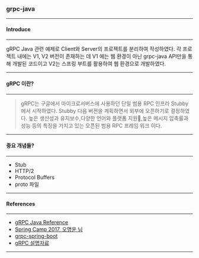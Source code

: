 ### **grpc-java**

---

#### **Introduce**  

---
gRPC Java 관련 예제로 Client와 Server의 프로젝트를 분리하여 작성하였다. 각 프로젝트 내에는 V1, V2 버전이 존재하는 데 V1 에는 웹 환경이 아닌 grpc-java API만을 통해 개발된 코드이고 V2는 스프링 부트를 활용하여 웹 환경으로 개발하였다.

---

#### **gRPC 이란?**   

---
> gRPC는 구글에서 마이크로서버스에 사용하던 단일 범용 RPC 인프라 Stubby에서 시작하였다. Stubby 다음 버전을 계획하면서 외부에 오픈하기로 결정하였다. 높은 생산성과 유지보수,다양한 언어와 플랫폼 지원,높은 메시지 압축률과 성능 등의 특징을 가지고 있는 오픈된 범용 RPC 프레임 워크 이다.    

---  

#### **중요 개념들?**   

---

* Stub
* HTTP/2
* Protocol Buffers
* proto 파일

---
#### **References**    
---
* [gRPC Java Reference](https://grpc.io/docs/languages/java/)   
* [Spring Camp 2017, 오명운 님](https://www.slideshare.net/hanmomhanda/spring-camp-2017-g-rpc-grpc-75314444)   
* [grpc-spring-boot](https://yidongnan.github.io/grpc-spring-boot-starter/en/)     
* [gRPC 설명자료](https://meetup.toast.com/posts/261)
---